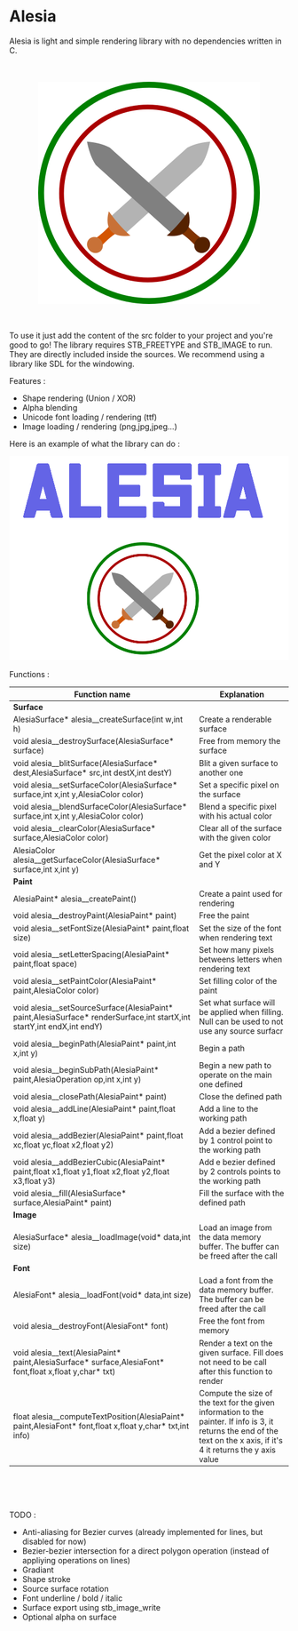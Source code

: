 # Alesia

Alesia is light and simple rendering library with no dependencies written in C.
 <br>
 <br>
 <br>



<p align="center">
<img src="alesia.png" >
</p>

<br>

To use it just add the content of the src folder to your project and you're good to go!
The library requires STB_FREETYPE and STB_IMAGE to run. They are directly included inside the sources. We recommend using a library like SDL for the windowing.


Features :
- Shape rendering (Union / XOR)
- Alpha blending
- Unicode font loading / rendering (ttf)
- Image loading / rendering (png,jpg,jpeg...)


Here is an example of what the library can do :


<p align="center">
<img src="res/github_alesia.png" >
</p>


Functions :

| Function name |          Explanation  |
|-------------------------------------------------------------------- |------------------------------|
|<b>Surface</b>||
|AlesiaSurface* alesia__createSurface(int w,int h)|Create a renderable surface |
|void alesia__destroySurface(AlesiaSurface* surface)|Free from memory the surface|
|void alesia__blitSurface(AlesiaSurface* dest,AlesiaSurface* src,int destX,int destY)|Blit a given surface to another one|
|void alesia__setSurfaceColor(AlesiaSurface* surface,int x,int y,AlesiaColor color)|Set a specific pixel on the surface|
|void alesia__blendSurfaceColor(AlesiaSurface* surface,int x,int y,AlesiaColor color)|Blend a specific pixel with his actual color|
|void alesia__clearColor(AlesiaSurface* surface,AlesiaColor color)|Clear all of the surface with the given color|
|AlesiaColor alesia__getSurfaceColor(AlesiaSurface* surface,int x,int y)|Get the pixel color at X and Y|
|<b>Paint</b>||
|AlesiaPaint* alesia__createPaint()|Create a paint used for rendering|
|void alesia__destroyPaint(AlesiaPaint* paint)|Free the paint|
|void alesia__setFontSize(AlesiaPaint* paint,float size)|Set the size of the font when rendering text|
|void alesia__setLetterSpacing(AlesiaPaint* paint,float space)|Set how many pixels betweens letters when rendering text|
|void alesia__setPaintColor(AlesiaPaint* paint,AlesiaColor color)|Set filling color of the paint|
|void alesia__setSourceSurface(AlesiaPaint* paint,AlesiaSurface* renderSurface,int startX,int startY,int endX,int endY)|Set what surface will be applied when filling. Null can be used to not use any source surfacr|
|void alesia__beginPath(AlesiaPaint* paint,int x,int y)|Begin a path|
|void alesia__beginSubPath(AlesiaPaint* paint,AlesiaOperation op,int x,int y)|Begin a new path to operate on the main one defined|
|void alesia__closePath(AlesiaPaint* paint)|Close the defined path|
|void alesia__addLine(AlesiaPaint* paint,float x,float y)|Add a line to the working path|
|void alesia__addBezier(AlesiaPaint* paint,float xc,float yc,float x2,float y2)|Add a bezier defined by 1 control point to the working path|
|void alesia__addBezierCubic(AlesiaPaint* paint,float x1,float y1,float x2,float y2,float x3,float y3)| Add e bezier defined by 2 controls points to the working path|
|void alesia__fill(AlesiaSurface* surface,AlesiaPaint* paint)|Fill the surface with the defined path|
|<b>Image</b>||
|AlesiaSurface* alesia__loadImage(void* data,int size)|Load an image from the data memory buffer. The buffer can be freed after the call|
|<b>Font</b>||
|AlesiaFont* alesia__loadFont(void* data,int size)|Load a font from the data memory buffer. The buffer can be freed after the call|
|void alesia__destroyFont(AlesiaFont* font)|Free the font from memory|
|void alesia__text(AlesiaPaint* paint,AlesiaSurface* surface,AlesiaFont* font,float x,float y,char* txt)|Render a text on the given surface. Fill does not need to be call after this function to render|
|float alesia__computeTextPosition(AlesiaPaint* paint,AlesiaFont* font,float x,float y,char* txt,int info)|Compute the size of the text for the given information to the painter. If info is 3, it returns the end of the text on the x axis, if it's 4 it returns the y axis value|

<br>
<br>
<br>

TODO :
- Anti-aliasing for Bezier curves (already implemented for lines, but disabled for now)
- Bezier-bezier intersection for a direct polygon operation (instead of appliying operations on lines)
- Gradiant
- Shape stroke
- Source surface rotation
- Font underline / bold / italic
- Surface export using stb_image_write
- Optional alpha on surface
